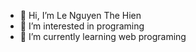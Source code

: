 - 👋 Hi, I’m Le Nguyen The Hien
- 👀 I’m interested in programing
- 🌱 I’m currently learning web programing

<!---
lenguyenthehien2205/lenguyenthehien2205 is a ✨ special ✨ repository because its `README.md` (this file) appears on your GitHub profile.
You can click the Preview link to take a look at your changes.
--->
